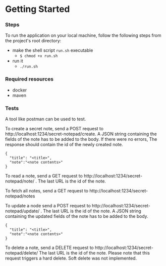 # Getting Started

### Steps

To run the application on your local machine, follow the following steps from the project's root directory:

* make the shell script `run.sh` executable
  * `$ chmod +x run.sh`
* run it
  * `./run.sh`

### Required resources

* docker
* maven

### Tests

A tool like postman can be used to test.

To create a secret note, send a POST request to http://localhost:1234/secret-notepad/create. A JSON string containing the fields of the note has to be added to the body. If there were no errors, The response should contain the id of the newly created note. 
```
{
  "title": "<title>",
  "note":"<note contents>"
}
```

To read a note, send a GET request to http://localhost:1234/secret-notepad/note/<id> . The last URL is the id of the note.

To fetch all notes, send a GET request to http://localhost:1234/secret-notepad/notes

To update a node send a POST request to http://localhost:1234/secret-notepad/update/<id> . The last URL is the id of the note.
A JSON string containing the updated fields of the note has to be added to the body.
```
{
  "title": "<title>",
  "note":"<note contents>"
}
```

To delete a note, send a DELETE request to http://localhost:1234/secret-notepad/delete/<id> The last URL is the id of the note.
Please note that this request triggers a hard delete. Soft delete was not implemented.